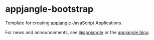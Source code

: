 appjangle-bootstrap
===================

Template for creating [appjangle](http://appjangle.com) JavaScript Applications.

For news and announcements, see [@appjangle](https://twitter.com/appjangle) or the [appjangle blog](http://appjangle.blogspot.com).